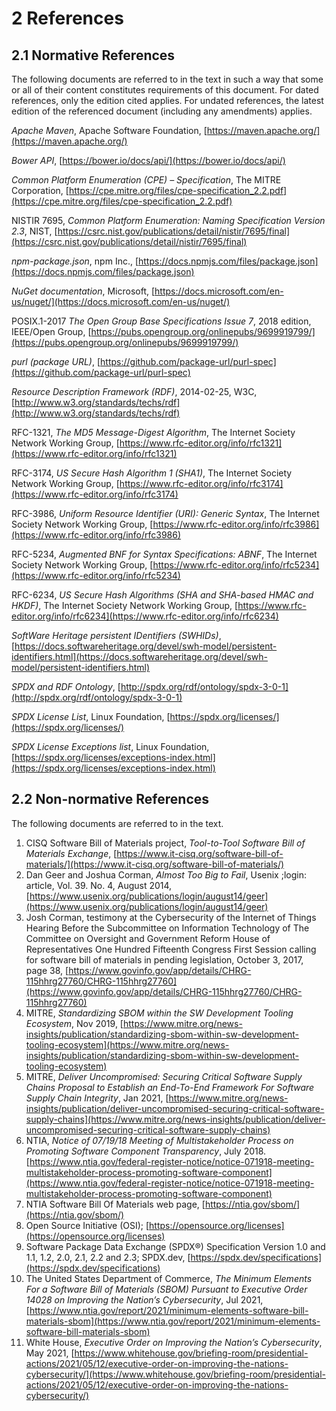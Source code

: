 # 2 References

## 2.1 Normative References <a name="2.1"></a>

The following documents are referred to in the text in such a way that some or
all of their content constitutes requirements of this document. For dated
references, only the edition cited applies. For undated references, the latest
edition of the referenced document (including any amendments) applies.

*Apache Maven*, Apache Software Foundation,
[https://maven.apache.org/](https://maven.apache.org/)

*Bower API*,
[https://bower.io/docs/api/](https://bower.io/docs/api/)

*Common Platform Enumeration (CPE) – Specification*,
The MITRE Corporation,
[https://cpe.mitre.org/files/cpe-specification_2.2.pdf](https://cpe.mitre.org/files/cpe-specification_2.2.pdf)

NISTIR 7695, *Common Platform Enumeration: Naming Specification Version 2.3*,
NIST,
[https://csrc.nist.gov/publications/detail/nistir/7695/final](https://csrc.nist.gov/publications/detail/nistir/7695/final)

*npm-package.json*, npm Inc.,
[https://docs.npmjs.com/files/package.json](https://docs.npmjs.com/files/package.json)

*NuGet documentation*, Microsoft,
[https://docs.microsoft.com/en-us/nuget/](https://docs.microsoft.com/en-us/nuget/)

POSIX.1-2017 *The Open Group Base Specifications Issue 7*, 2018 edition,
IEEE/Open Group,
[https://pubs.opengroup.org/onlinepubs/9699919799/](https://pubs.opengroup.org/onlinepubs/9699919799/)

*purl (package URL)*,
[https://github.com/package-url/purl-spec](https://github.com/package-url/purl-spec)

*Resource Description Framework (RDF)*, 2014-02-25, W3C,
[http://www.w3.org/standards/techs/rdf](http://www.w3.org/standards/techs/rdf)

RFC-1321, *The MD5 Message-Digest Algorithm*,
The Internet Society Network Working Group,
[https://www.rfc-editor.org/info/rfc1321](https://www.rfc-editor.org/info/rfc1321)

RFC-3174, *US Secure Hash Algorithm 1 (SHA1)*,
The Internet Society Network Working Group,
[https://www.rfc-editor.org/info/rfc3174](https://www.rfc-editor.org/info/rfc3174)

RFC-3986, *Uniform Resource Identifier (URI): Generic Syntax*,
The Internet Society Network Working Group,
[https://www.rfc-editor.org/info/rfc3986](https://www.rfc-editor.org/info/rfc3986)

RFC-5234, *Augmented BNF for Syntax Specifications: ABNF*,
The Internet Society Network Working Group,
[https://www.rfc-editor.org/info/rfc5234](https://www.rfc-editor.org/info/rfc5234)

RFC-6234, *US Secure Hash Algorithms (SHA and SHA-based HMAC and HKDF)*,
The Internet Society Network Working Group,
[https://www.rfc-editor.org/info/rfc6234](https://www.rfc-editor.org/info/rfc6234)

*SoftWare Heritage persistent IDentifiers (SWHIDs)*,
[https://docs.softwareheritage.org/devel/swh-model/persistent-identifiers.html](https://docs.softwareheritage.org/devel/swh-model/persistent-identifiers.html)

*SPDX and RDF Ontology*,
[http://spdx.org/rdf/ontology/spdx-3-0-1](http://spdx.org/rdf/ontology/spdx-3-0-1)

*SPDX License List*, Linux Foundation,
[https://spdx.org/licenses/](https://spdx.org/licenses/)

*SPDX License Exceptions list*, Linux Foundation,
[https://spdx.org/licenses/exceptions-index.html](https://spdx.org/licenses/exceptions-index.html)

## 2.2 Non-normative References <a name="2.2"></a>

The following documents are referred to in the text.

1. CISQ Software Bill of Materials project, *Tool-to-Tool Software Bill of
  Materials Exchange*,
  [https://www.it-cisq.org/software-bill-of-materials/](https://www.it-cisq.org/software-bill-of-materials/)
1. Dan Geer and Joshua Corman, *Almost Too Big to Fail*,
  Usenix ;login: article, Vol. 39. No. 4, August 2014,
  [https://www.usenix.org/publications/login/august14/geer](https://www.usenix.org/publications/login/august14/geer)
1. Josh Corman, testimony at the Cybersecurity of the Internet of Things
  Hearing Before the Subcommittee on Information Technology of The Committee on
  Oversight and Government Reform House of Representatives One Hundred
  Fifteenth Congress First Session calling for software bill of materials in
  pending legislation, October 3, 2017, page 38,
  [https://www.govinfo.gov/app/details/CHRG-115hhrg27760/CHRG-115hhrg27760](https://www.govinfo.gov/app/details/CHRG-115hhrg27760/CHRG-115hhrg27760)
1. MITRE, *Standardizing SBOM within the SW Development Tooling Ecosystem*,
  Nov 2019,
  [https://www.mitre.org/news-insights/publication/standardizing-sbom-within-sw-development-tooling-ecosystem](https://www.mitre.org/news-insights/publication/standardizing-sbom-within-sw-development-tooling-ecosystem)
1. MITRE, *Deliver Uncompromised: Securing Critical Software Supply Chains
  Proposal to Establish an End-To-End Framework For Software Supply Chain
  Integrity*, Jan 2021,
  [https://www.mitre.org/news-insights/publication/deliver-uncompromised-securing-critical-software-supply-chains](https://www.mitre.org/news-insights/publication/deliver-uncompromised-securing-critical-software-supply-chains)
1. NTIA, *Notice of 07/19/18 Meeting of Multistakeholder Process on Promoting
  Software Component Transparency*, July 2018.
  [https://www.ntia.gov/federal-register-notice/notice-071918-meeting-multistakeholder-process-promoting-software-component](https://www.ntia.gov/federal-register-notice/notice-071918-meeting-multistakeholder-process-promoting-software-component)
1. NTIA Software Bill Of Materials web page,
  [https://ntia.gov/sbom/](https://ntia.gov/sbom/)
1. Open Source Initiative (OSI);
  [https://opensource.org/licenses](https://opensource.org/licenses)
1. Software Package Data Exchange (SPDX®) Specification Version 1.0 and 1.1,
  1.2, 2.0, 2.1, 2.2 and 2.3; SPDX.dev,
  [https://spdx.dev/specifications](https://spdx.dev/specifications)
1. The United States Department of Commerce, *The Minimum Elements For a
  Software Bill of Materials (SBOM) Pursuant to Executive Order 14028 on
  Improving the Nation’s Cybersecurity*, Jul 2021,
  [https://www.ntia.gov/report/2021/minimum-elements-software-bill-materials-sbom](https://www.ntia.gov/report/2021/minimum-elements-software-bill-materials-sbom)
1. White House, *Executive Order on Improving the Nation’s Cybersecurity*,
  May 2021,
  [https://www.whitehouse.gov/briefing-room/presidential-actions/2021/05/12/executive-order-on-improving-the-nations-cybersecurity/](https://www.whitehouse.gov/briefing-room/presidential-actions/2021/05/12/executive-order-on-improving-the-nations-cybersecurity/)

